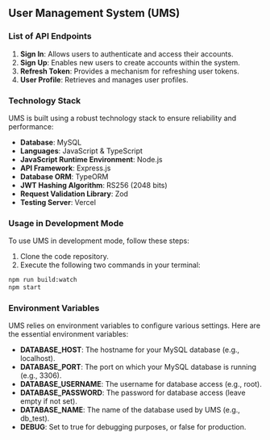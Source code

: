 ## User Management System (UMS)

### List of API Endpoints

1. **Sign In**: Allows users to authenticate and access their accounts.
2. **Sign Up**: Enables new users to create accounts within the system.
3. **Refresh Token**: Provides a mechanism for refreshing user tokens.
4. **User Profile**: Retrieves and manages user profiles.

### Technology Stack

UMS is built using a robust technology stack to ensure reliability and performance:

- **Database**: MySQL
- **Languages**: JavaScript & TypeScript
- **JavaScript Runtime Environment**: Node.js
- **API Framework**: Express.js
- **Database ORM**: TypeORM
- **JWT Hashing Algorithm**: RS256 (2048 bits)
- **Request Validation Library**: Zod
- **Testing Server**: Vercel

### Usage in Development Mode

To use UMS in development mode, follow these steps:

1. Clone the code repository.
2. Execute the following two commands in your terminal:

```bash
npm run build:watch
npm start
```

### Environment Variables
UMS relies on environment variables to configure various settings. Here are the essential environment variables:

- **DATABASE_HOST**: The hostname for your MySQL database (e.g., localhost).
- **DATABASE_PORT**: The port on which your MySQL database is running (e.g., 3306).
- **DATABASE_USERNAME**: The username for database access (e.g., root).
- **DATABASE_PASSWORD**: The password for database access (leave empty if not set).
- **DATABASE_NAME**: The name of the database used by UMS (e.g., db_test).
- **DEBUG**: Set to true for debugging purposes, or false for production.





